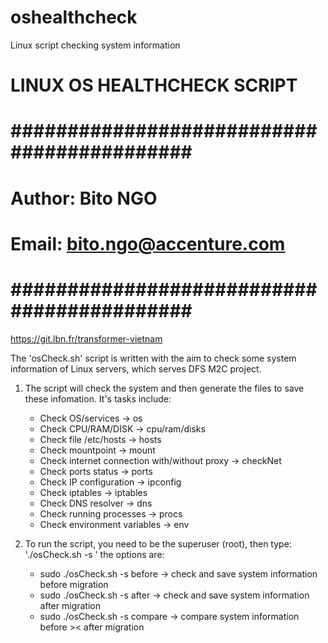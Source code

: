 # oshealthcheck
Linux script checking system information

#         LINUX OS HEALTHCHECK SCRIPT         #

# ########################################### #
#                                             #
# Author: Bito NGO                            #
# Email: bito.ngo@accenture.com               #
#                                             #
# ########################################### #

https://git.lbn.fr/transformer-vietnam

The 'osCheck.sh' script is written with the aim to check some system information of Linux servers, which serves DFS M2C project.

1. The script will check the system and then generate the files to save these infomation. It's tasks include:
    - Check OS/services -> os
    - Check CPU/RAM/DISK -> cpu/ram/disks
    - Check file /etc/hosts -> hosts
    - Check mountpoint -> mount
    - Check internet connection with/without proxy -> checkNet
    - Check ports status -> ports
    - Check IP configuration -> ipconfig
    - Check iptables -> iptables
    - Check DNS resolver -> dns
    - Check running processes -> procs
    - Check environment variables -> env

2. To run the script, you need to be the superuser (root), then type: './osCheck.sh -s <options>' the options are:
    - sudo ./osCheck.sh -s before -> check and save system information before migration
    - sudo ./osCheck.sh -s after -> check and save system information after migration
    - sudo ./osCheck.sh -s compare -> compare system information before >< after migration



